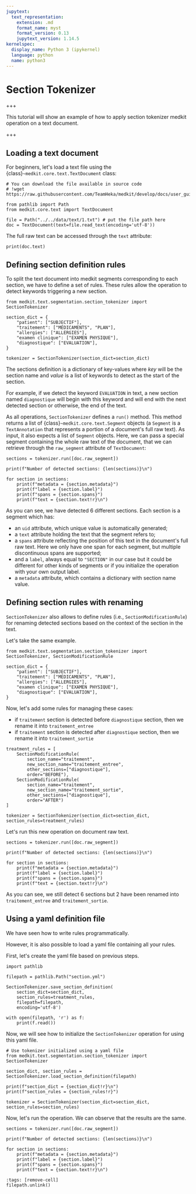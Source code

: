 ```yaml
---
jupytext:
  text_representation:
    extension: .md
    format_name: myst
    format_version: 0.13
    jupytext_version: 1.14.5
kernelspec:
  display_name: Python 3 (ipykernel)
  language: python
  name: python3
---
```



# Section Tokenizer

+++

This tutorial will show an example of how to apply section tokenizer medkit operation on a text document.

+++

## Loading a text document

For beginners, let's load a text file using the {class}`~medkit.core.text.TextDocument` class:


```{code-cell} ipython3
# You can download the file available in source code
# !wget https://raw.githubusercontent.com/TeamHeka/medkit/develop/docs/user_guide/data/text/1.txt

from pathlib import Path
from medkit.core.text import TextDocument

file = Path("../../data/text/1.txt") # put the file path here
doc = TextDocument(text=file.read_text(encoding='utf-8'))
```

The full raw text can be accessed through the `text` attribute:


```{code-cell} ipython3
print(doc.text)
```

## Defining section definition rules

To split the text document into medkit segments corresponding to each section, we have to define a set of rules. 
These rules allow the operation to detect keywords triggering a new section.


```{code-cell} ipython3
from medkit.text.segmentation.section_tokenizer import SectionTokenizer

section_dict = {
    "patient": ["SUBJECTIF"],
    "traitement": ["MÉDICAMENTS", "PLAN"],
    "allergies": ["ALLERGIES"],
    "examen clinique": ["EXAMEN PHYSIQUE"],
    "diagnostique": ["EVALUATION"],
}

tokenizer = SectionTokenizer(section_dict=section_dict)
```

The sections definition is a dictionary of key-values where *key* will be the section name and *value* is a list of keywords to detect as the start of the section.

For example, if we detect the keyword `EVALUATION` in text, a new section named `diagnostique` will begin with this keyword and will end with the next detected section or otherwise, the end of the text.

As all operations, `SectionTokenizer` defines a `run()` method. This method returns a list of {class}`~medkit.core.text.Segment` objects (a `Segment` is a
`TextAnnotation` that represents a portion of a document's full raw text). 
As input, it also expects a list of `Segment` objects. Here, we can pass a special segment containing the whole raw text of the document, that we can retrieve through the `raw_segment` attribute of `TextDocument`:


```{code-cell} ipython3
sections = tokenizer.run([doc.raw_segment])

print(f"Number of detected sections: {len(sections)}\n")

for section in sections:
    print(f"metadata = {section.metadata}")
    print(f"label = {section.label}")
    print(f"spans = {section.spans}")
    print(f"text = {section.text!r}\n")
```

As you can see, we have detected 6 different sections.
Each section is a segment which has:
 - an `uid` attribute, which unique value is automatically generated;
 - a `text` attribute holding the text that the segment refers to;
 - a `spans` attribute reflecting the position of this text in the document's
   full raw text. Here we only have one span for each segment, but multiple
   discontinuous spans are supported;
 - and a `label`, always equal to `"SECTION"` in our case but it could be
   different for other kinds of segments or if you initialize the operation with your own output label.
 - a `metadata` attribute, which contains a dictionary with section name value.

## Defining section rules with renaming

`SectionTokenizer` also allows to define rules (i.e., `SectionModificationRule`) for renaming detected sections based on the context of the section in the text.

Let's take the same example.


```{code-cell} ipython3
from medkit.text.segmentation.section_tokenizer import SectionTokenizer, SectionModificationRule

section_dict = {
    "patient": ["SUBJECTIF"],
    "traitement": ["MÉDICAMENTS", "PLAN"],
    "allergies": ["ALLERGIES"],
    "examen clinique": ["EXAMEN PHYSIQUE"],
    "diagnostique": ["EVALUATION"],
}
```

Now, let's add some rules for managing these cases:
- if `traitement` section is detected before `diagnostique` section, then we rename it into `traitement_entree`
- if `traitement` section is detected after `diagnostique` section, then we rename it into `traitement_sortie`


```{code-cell} ipython3
treatment_rules = [
    SectionModificationRule(
        section_name="traitement",
        new_section_name="traitement_entree",
        other_sections=["diagnostique"],
        order="BEFORE"),
    SectionModificationRule(
        section_name="traitement",
        new_section_name="traitement_sortie",
        other_sections=["diagnostique"],
        order="AFTER")
]

tokenizer = SectionTokenizer(section_dict=section_dict, section_rules=treatment_rules)
```

Let's run this new operation on document raw text.


```{code-cell} ipython3
sections = tokenizer.run([doc.raw_segment])

print(f"Number of detected sections: {len(sections)}\n")

for section in sections:
    print(f"metadata = {section.metadata}")
    print(f"label = {section.label}")
    print(f"spans = {section.spans}")
    print(f"text = {section.text!r}\n")
```

As you can see, we still detect 6 sections but 2 have been renamed into `traitement_entree` and `traitement_sortie`.

## Using a yaml definition file

We have seen how to write rules programmatically. 

However, it is also possible to load a yaml file containing all your rules.

First, let's create the yaml file based on previous steps.


```{code-cell} ipython3
import pathlib

filepath = pathlib.Path("section.yml")

SectionTokenizer.save_section_definition(
    section_dict=section_dict, 
    section_rules=treatment_rules,
    filepath=filepath,
    encoding='utf-8')

with open(filepath, 'r') as f:
    print(f.read())
```

Now, we will see how to initialize the `SectionTokenizer` operation for using this yaml file.


```{code-cell} ipython3
# Use tokenizer initialized using a yaml file
from medkit.text.segmentation.section_tokenizer import SectionTokenizer

section_dict, section_rules = SectionTokenizer.load_section_definition(filepath)

print(f"section_dict = {section_dict!r}\n")
print(f"section_rules = {section_rules!r}")

tokenizer = SectionTokenizer(section_dict=section_dict, section_rules=section_rules)
```

Now, let's run the operation. We can observe that the results are the same.


```{code-cell} ipython3
sections = tokenizer.run([doc.raw_segment])

print(f"Number of detected sections: {len(sections)}\n")

for section in sections:
    print(f"metadata = {section.metadata}")
    print(f"label = {section.label}")
    print(f"spans = {section.spans}")
    print(f"text = {section.text!r}\n")
```

```{code-cell} ipython3
:tags: [remove-cell]
filepath.unlink()
```
